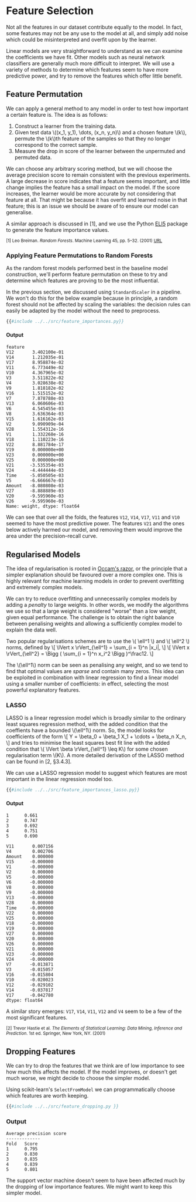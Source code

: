 # Feature Selection
Not all the features in our dataset contribute equally to the model. In fact, some features may not be any use to the model at all, and simply add noise which could be misinterpreted and overfit upon by the learner.

Linear models are very straightforward to understand as we can examine the coefficients we have fit. Other models such as neural network classifiers are generally much more difficult to interpret. We will use a variety of methods to determine which features seem to have more predictive power, and try to remove the features which offer little benefit.

## Feature Permutation
We can apply a general method to any model in order to test how important a certain feature is. The idea is as follows:
1. Construct a learner from the training data.
2. Given test data \\((x_1, y_1), \dots, (x_n, y_n)\\) and a chosen feature \\(k\\), permute the \\(k\\)th feature of the samples so that they no longer correspond to the correct sample.
3. Measure the drop in score of the learner between the unpermuted and permuted data. 

We can choose any arbitrary scoring method, but we will choose the average precision score to remain consistent with the previous experiments. A large decrease in score indicates that a feature seems important, and little change implies the feature has a small impact on the model. If the score increases, the learner would be more accurate by not considering that feature at all. That might be because it has overfit and learned noise in that feature; this is an issue we should be aware of to ensure our model can generalise.

A similar approach is discussed in [1], and we use the Python [ELI5](https://eli5.readthedocs.io/en/latest/) package to generate the feature importance values. 

<small>[1] Leo Breiman. *Random Forests*. Machine Learning 45, pp. 5–32. (2001) [URL](https://link.springer.com/article/10.1023/A:1010933404324)</small>

### Applying Feature Permutations to Random Forests
As the random forest models performed best in the baseline model construction, we'll perform feature permutation on these to try and determine which features are proving to be the most influential.

In the previous section, we discussed using `StandardScaler` in a pipeline. We won't do this for the below example because in principle, a random forest should not be affected by scaling the variables: the decision rules can easily be adapted by the model without the need to preprocess.
```python
{{#include ../../src/feature_importances.py}}
```
#### Output
```
feature
V12       3.402100e-01
V14       1.212035e-01
V17       8.958874e-02
V11       6.773449e-02
V10       4.367965e-02
V3        3.511822e-02
V4        3.028638e-02
V9        1.818182e-02
V16       1.515152e-02
V7        7.878788e-03
V13       6.060606e-03
V6        4.545455e-03
V8        3.636364e-03
V15       1.616162e-03
V2        9.090909e-04
V28       1.554312e-16
V1        1.332268e-16
V18       1.110223e-16
V22       8.881784e-17
V19       0.000000e+00
V23       0.000000e+00
V25       0.000000e+00
V21      -3.535354e-03
V24      -4.444444e-03
Time     -5.050505e-03
V5       -6.666667e-03
Amount   -8.080808e-03
V27      -8.888889e-03
V20      -9.595960e-03
V26      -9.595960e-03
Name: weight, dtype: float64
```
We can see that over all the folds, the features `V12`, `V14`, `V17`, `V11` and `V10` seemed to have the most predictive power. The features `V21` and the ones below actively harmed our model, and removing them would improve the area under the precision–recall curve.

## Regularised Models
The idea of regularisation is rooted in [Occam's razor](https://en.wikipedia.org/wiki/Occam%27s_razor), or the principle that a simpler explanation should be favoured over a more complex one. This is highly relevant for machine learning models in order to prevent overfitting and extremely complex models.

We can try to reduce overfitting and unnecessarily complex models by adding a *penalty* to large weights. In other words, we modify the algorithms we use so that a large weight is considered "worse" than a low weight, given equal performance. The challenge is to obtain the right balance between penalising weights and allowing a sufficiently complex model to explain the data well.

Two popular regularisations schemes are to use the \\( \ell^1 \\) and \\( \ell^2 \\) norms, defined by
\\[ \lVert x \rVert_{\ell^1} = \sum_{i = 1}^n |x_i|, \\]
\\[ \lVert x \rVert_{\ell^2} = \Bigg ( \sum_{i = 1}^n x_i^2 \Bigg )^\frac12. \\]

The \\(\ell^1\\) norm can be seen as penalising any weight, and so we tend to find that optimal values are *sparse* and contain many zeros. This idea can be exploited in combination with linear regression to find a linear model using a smaller number of coefficients: in effect, selecting the most powerful explanatory features.

### LASSO
LASSO is a linear regression model which is broadly similar to the ordinary least squares regression method, with the added condition that the coeffients have a bounded \\(\ell^1\\) norm. So, the model looks for coefficients of the form
\\[ Y = \beta_0 + \beta_1 X_1 + \cdots + \beta_n X_n, \\]
and tries to minimise the least squares best fit line with the added condition that \\( \lVert \beta \rVert_{\ell^1} \leq K\\) for some chosen regularisation term \\(K\\). A more detailed derivation of the LASSO method can be found in [2, §3.4.3].

We can use a LASSO regression model to suggest which features are most important in the linear regression model too. 

```python
{{#include ../../src/feature_importances_lasso.py}}
```
#### Output
```
1      0.661
2      0.747
3      0.692
4      0.751
5      0.690

V11       0.007156
V4        0.002706
Amount    0.000000
V15      -0.000000
V1       -0.000000
V2        0.000000
V5       -0.000000
V6       -0.000000
V8        0.000000
V9       -0.000000
V13      -0.000000
V28       0.000000
Time     -0.000000
V22       0.000000
V25       0.000000
V18      -0.000000
V19       0.000000
V27       0.000000
V20       0.000000
V26       0.000000
V21       0.000000
V23      -0.000000
V24      -0.000000
V7       -0.013871
V3       -0.015057
V16      -0.015804
V10      -0.020023
V12      -0.029102
V14      -0.037817
V17      -0.042780
dtype: float64
```

A similar story emerges: `V17`, `V14`, `V11`, `V12` and `V4` seem to be a few of the most significant features. 

<small>[2] Trevor Hastie et al. *The Elements of Statistical Learning: Data Mining, Inference and Prediction*. 1st ed. Springer, New York, NY. (2001)</small>

## Dropping Features
We can try to drop the features that we think are of low importance to see how much this affects the model. If the model improves, or doesn't get much worse, we might decide to choose the simpler model. 

Using scikit-learn's `SelectFromModel` we can programmatically choose which features are worth keeping.
```python
{{#include ../../src/feature_dropping.py }}
```
### Output
```
Average precision score
-------------
Fold   Score
1      0.795
2      0.830
3      0.835
4      0.839
5      0.801
```
The support vector machine doesn't seem to have been affected much by the dropping of low importance features. We might want to keep this simpler model.